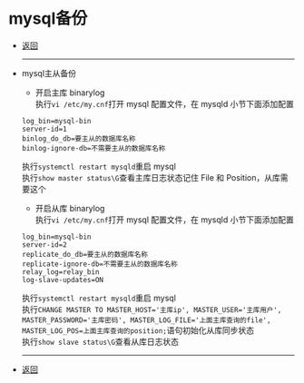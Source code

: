 # mysql备份

- [返回](./)
  ***
- mysql主从备份  
  - 开启主库 binarylog  
  执行`vi /etc/my.cnf`打开 mysql 配置文件，在 mysqld 小节下面添加配置

  ```info
  log_bin=mysql-bin  
  server-id=1  
  binlog_do_db=要主从的数据库名称  
  binlog-ignore-db=不需要主从的数据库名称  
  ```

  执行`systemctl restart mysqld`重启 mysql  
  执行`show master status\G`查看主库日志状态记住 File 和 Position，从库需要这个
  - 开启从库 binarylog  
  执行`vi /etc/my.cnf`打开 mysql 配置文件，在 mysqld 小节下面添加配置  

  ```inf
  log_bin=mysql-bin  
  server-id=2  
  replicate_do_db=要主从的数据库名称  
  replicate-ignore-db=不需要主从的数据库名称  
  relay_log=relay_bin  
  log-slave-updates=ON
  ```

  执行`systemctl restart mysqld`重启 mysql  
  执行`CHANGE MASTER TO MASTER_HOST='主库ip', MASTER_USER='主库用户', MASTER_PASSWORD='主库密码', MASTER_LOG_FILE='上面主库查询的file', MASTER_LOG_POS=上面主库查询的position;`语句初始化从库同步状态  
  执行`show slave status\G`查看从库日志状态
  ***
- [返回](./)